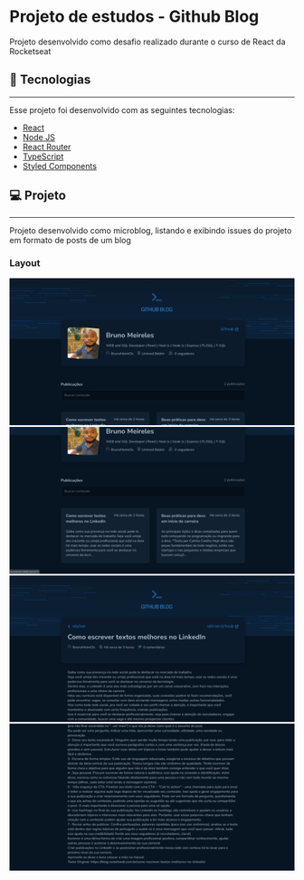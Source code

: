 # Projeto de estudos - Github Blog
Projeto desenvolvido como desafio realizado durante o curso de React da Rocketseat
<h2>🚀 Tecnologias</h2>
<hr>
Esse projeto foi desenvolvido com as seguintes tecnologias:
<ul>
  <li><a href="https://pt-br.reactjs.org" target="_blank">React</a></li>
  <li><a href="https://nodejs.org/en/" target="_blank">Node JS</a></li>
  <li><a href="https://reactrouter.com/en/main" target="_blank">React Router</a></li>
  <li><a href="https://www.typescriptlang.org/" target="_blank">TypeScript</a></li>
  <li><a href="https://styled-components.com/" target="_blank">Styled Components</a></li>
</ul>
<h2>💻 Projeto</h2>
<hr>
<p>
Projeto desenvolvido como microblog, listando e exibindo issues do projeto em formato de posts de um blog
</p>
<div style="align-items: center;">
  <h3>Layout</h3>
  <img src="https://github.com/BrunoMeirel3s/Projeto-Estudo-GitHubBlog/blob/main/screenshots/screen1.png" width="600px"  height="auto"></img>
  <img src="https://github.com/BrunoMeirel3s/Projeto-Estudo-GitHubBlog/blob/main/screenshots/screen2.png" width="600px"  height="auto"></img>
  <img src="https://github.com/BrunoMeirel3s/Projeto-Estudo-GitHubBlog/blob/main/screenshots/screen3.png" width="600px"  height="auto"></img>
  <img src="https://github.com/BrunoMeirel3s/Projeto-Estudo-GitHubBlog/blob/main/screenshots/screen4.png" width="600px"  height="auto"></img>
</div>
